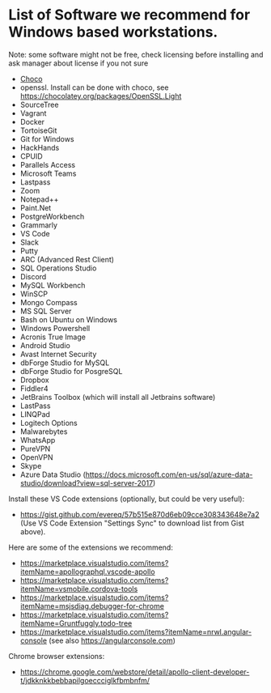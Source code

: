 # List of Software we recommend for Windows based workstations.

Note: some software might not be free, check licensing before installing and ask manager about license if you not sure

- [Choco](https://chocolatey.org)
- openssl. Install can be done with choco, see https://chocolatey.org/packages/OpenSSL.Light
- SourceTree
- Vagrant
- Docker
- TortoiseGit
- Git for Windows
- HackHands
- CPUID
- Parallels Access
- Microsoft Teams
- Lastpass
- Zoom
- Notepad++
- Paint.Net
- PostgreWorkbench
- Grammarly
- VS Code
- Slack
- Putty
- ARC (Advanced Rest Client)
- SQL Operations Studio
- Discord
- MySQL Workbench
- WinSCP
- Mongo Compass
- MS SQL Server
- Bash on Ubuntu on Windows
- Windows Powershell
- Acronis True Image
- Android Studio
- Avast Internet Security
- dbForge Studio for MySQL
- dbForge Studio for PosgreSQL
- Dropbox
- Fiddler4
- JetBrains Toolbox (which will install all Jetbrains software)
- LastPass
- LINQPad
- Logitech Options
- Malwarebytes
- WhatsApp
- PureVPN
- OpenVPN
- Skype
- Azure Data Studio (https://docs.microsoft.com/en-us/sql/azure-data-studio/download?view=sql-server-2017)

Install these VS Code extensions (optionally, but could be very useful):

- https://gist.github.com/evereq/57b515e870d6eb09cce308343648e7a2 (Use VS Code Extension "Settings Sync" to download list from Gist above).

Here are some of the extensions we recommend:

- https://marketplace.visualstudio.com/items?itemName=apollographql.vscode-apollo
- https://marketplace.visualstudio.com/items?itemName=vsmobile.cordova-tools 
- https://marketplace.visualstudio.com/items?itemName=msjsdiag.debugger-for-chrome
- https://marketplace.visualstudio.com/items?itemName=Gruntfuggly.todo-tree
- https://marketplace.visualstudio.com/items?itemName=nrwl.angular-console (see also https://angularconsole.com)

Chrome browser extensions:

- https://chrome.google.com/webstore/detail/apollo-client-developer-t/jdkknkkbebbapilgoeccciglkfbmbnfm/
